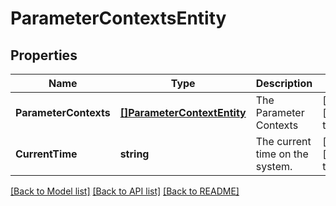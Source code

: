 # ParameterContextsEntity

## Properties
Name | Type | Description | Notes
------------ | ------------- | ------------- | -------------
**ParameterContexts** | [**[]ParameterContextEntity**](ParameterContextEntity.md) | The Parameter Contexts | [optional] [default to null]
**CurrentTime** | **string** | The current time on the system. | [optional] [default to null]

[[Back to Model list]](../README.md#documentation-for-models) [[Back to API list]](../README.md#documentation-for-api-endpoints) [[Back to README]](../README.md)


